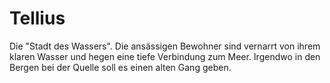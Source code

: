 # Tellius

Die "Stadt des Wassers". Die ansässigen Bewohner sind vernarrt von ihrem klaren Wasser und hegen eine tiefe Verbindung
zum Meer. Irgendwo in den Bergen bei der Quelle soll es einen alten Gang geben.